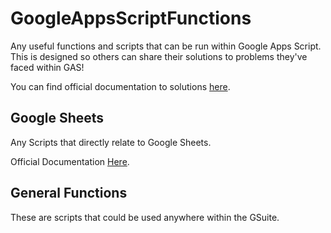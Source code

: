 # GoogleAppsScriptFunctions
Any useful functions and scripts that can be run within Google Apps Script. This is designed so others can share their solutions to problems they've faced within GAS! 

You can find official documentation to solutions [here](https://developers.google.com/apps-script).


## Google Sheets
Any Scripts that directly relate to Google Sheets.

Official Documentation [Here](https://developers.google.com/apps-script/reference/spreadsheet).

## General Functions
These are scripts that could be used anywhere within the GSuite.